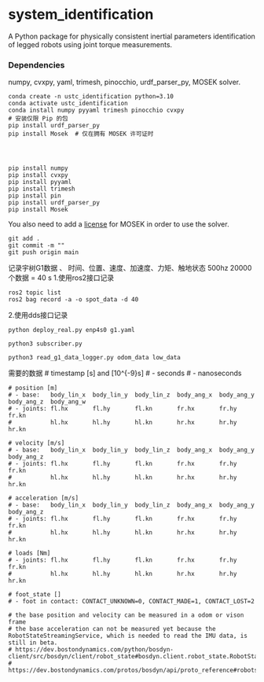 # system_identification
A Python package for physically consistent inertial parameters identification of legged robots using joint torque measurements.

### Dependencies
numpy, cvxpy, yaml, trimesh, pinocchio, urdf_parser_py, MOSEK solver.
```
conda create -n ustc_identification python=3.10
conda activate ustc_identification 
conda install numpy pyyaml trimesh pinocchio cvxpy
# 安装仅限 Pip 的包
pip install urdf_parser_py
pip install Mosek  # 仅在拥有 MOSEK 许可证时




pip install numpy
pip install cvxpy
pip install pyyaml
pip install trimesh
pip install pin
pip install urdf_parser_py
pip install Mosek
```
You also need to add a [license](https://www.mosek.com/products/academic-licenses/) for MOSEK in order to use the solver.  
```
git add .
git commit -m ""
git push origin main
```


记录宇树G1数据 、 时间、位置、速度、加速度、力矩、触地状态 
500hz 20000个数据  = 40 s
1.使用ros2接口记录
```
ros2 topic list
ros2 bag record -a -o spot_data -d 40 
```
2.使用dds接口记录
```
python deploy_real.py enp4s0 g1.yaml

python3 subscriber.py

python3 read_g1_data_logger.py odom_data low_data
```

需要的数据
    # timestamp [s] and [10^{-9}s]
    # - seconds
    # - nanoseconds    

    # position [m]
    # - base:   body_lin_x	body_lin_y	body_lin_z	body_ang_x	body_ang_y	body_ang_z	body_ang_w
    # - joints: fl.hx       fl.hy	    fl.kn   	fr.hx	    fr.hy	    fr.kn   	
    #           hl.hx	    hl.hy	    hl.kn	    hr.hx	    hr.hy	    hr.kn

    # velocity [m/s]
    # - base:   body_lin_x	body_lin_y	body_lin_z	body_ang_x	body_ang_y	body_ang_z
    # - joints: fl.hx       fl.hy	    fl.kn   	fr.hx	    fr.hy	    fr.kn   	
    #           hl.hx	    hl.hy	    hl.kn	    hr.hx	    hr.hy	    hr.kn

    # acceleration [m/s]
    # - base:   body_lin_x	body_lin_y	body_lin_z	body_ang_x	body_ang_y	body_ang_z
    # - joints: fl.hx       fl.hy	    fl.kn   	fr.hx	    fr.hy	    fr.kn   	
    #           hl.hx	    hl.hy	    hl.kn	    hr.hx	    hr.hy	    hr.kn

    # loads [Nm]
    # - joints: fl.hx       fl.hy	    fl.kn   	fr.hx	    fr.hy	    fr.kn   	
    #           hl.hx	    hl.hy	    hl.kn	    hr.hx	    hr.hy	    hr.kn

    # foot_state []
    # - foot in contact: CONTACT_UNKNOWN=0, CONTACT_MADE=1, CONTACT_LOST=2

    # the base position and velocity can be measured in a odom or vison frame
    # the base acceleration can not be measured yet because the RobotStateStreamingService, which is needed to read the IMU data, is still in beta.
    # https://dev.bostondynamics.com/python/bosdyn-client/src/bosdyn/client/robot_state#bosdyn.client.robot_state.RobotStateStreamingClient.get_robot_state_stream
    # https://dev.bostondynamics.com/protos/bosdyn/api/proto_reference#robotstatestreamingservice
    